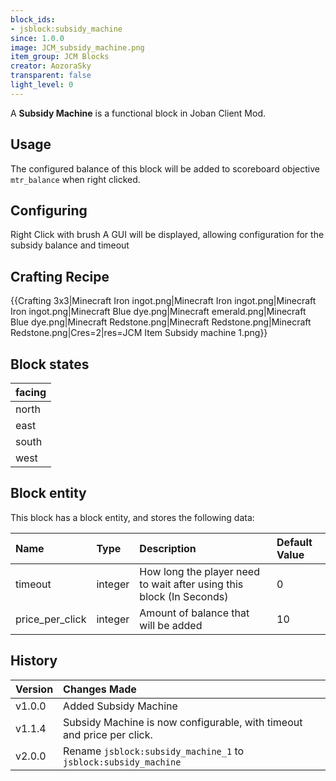 ```yaml
---
block_ids:
- jsblock:subsidy_machine
since: 1.0.0
image: JCM_subsidy_machine.png
item_group: JCM Blocks
creator: AozoraSky
transparent: false
light_level: 0
---
```


A **Subsidy Machine** is a functional block in Joban Client Mod.

## Usage
The configured balance of this block will be added to scoreboard objective <code>mtr_balance</code> when right clicked.

## Configuring

Right Click with brush
A GUI will be displayed, allowing configuration for the subsidy balance and timeout

## Crafting Recipe
{{Crafting 3x3|Minecraft Iron ingot.png|Minecraft Iron ingot.png|Minecraft Iron ingot.png|Minecraft Blue dye.png|Minecraft emerald.png|Minecraft Blue dye.png|Minecraft Redstone.png|Minecraft Redstone.png|Minecraft Redstone.png|Cres=2|res=JCM Item Subsidy machine 1.png}}

## Block states
| facing |
|:-------|
| north  |
| east   |
| south  |
| west   |

## Block entity
This block has a block entity, and stores the following data:

| Name            | Type    | Description                                                          | Default Value |
|:----------------|:--------|:---------------------------------------------------------------------|:--------------|
| timeout         | integer | How long the player need to wait after using this block (In Seconds) | 0             |
| price_per_click | integer | Amount of balance that will be added                                 | 10            |

## History
| Version | Changes Made                                                           |
|:--------|:-----------------------------------------------------------------------|
| v1.0.0  | Added Subsidy Machine                                                  |
| v1.1.4  | Subsidy Machine is now configurable, with timeout and price per click. |
| v2.0.0  | Rename `jsblock:subsidy_machine_1` to `jsblock:subsidy_machine`        |
